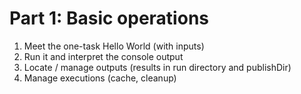 # Part 1: Basic operations

1. Meet the one-task Hello World (with inputs)
2. Run it and interpret the console output
3. Locate / manage outputs (results in run directory and publishDir)
4. Manage executions (cache, cleanup)
